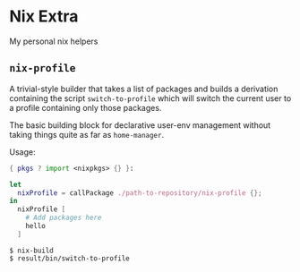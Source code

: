 # Nix Extra

My personal nix helpers

## `nix-profile`

A trivial-style builder that takes a list of packages and builds a
derivation containing the script `switch-to-profile` which will switch
the current user to a profile containing only those packages.

The basic building block for declarative user-env management without
taking things quite as far as `home-manager`.

Usage:

```nix
{ pkgs ? import <nixpkgs> {} }:

let
  nixProfile = callPackage ./path-to-repository/nix-profile {};
in
  nixProfile [
    # Add packages here
    hello
  ]
```

```
$ nix-build
$ result/bin/switch-to-profile
```